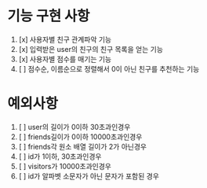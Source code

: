 # 기능 구현 사항

1. [x] 사용자별 친구 관계파악 기능
2. [x] 입력받은 user의 친구의 친구 목록을 얻는 기능
3. [x] 사용자별 점수를 매기는 기능
4. [ ] 점수순, 이름순으로 정렬해서 0이 아닌 친구를 추천하는 기능

# 예외사항

1. [ ] user의 길이가 0이하 30초과인경우
2. [ ] friends길이가 0이하 10000초과인경우
3. [ ] friends각 원소 배열 길이가 2가 아닌경우
4. [ ] id가 1이하, 30초과인경우
5. [ ] visitors가 10000초과인경우
6. [ ] id가 알파벳 소문자가 아닌 문자가 포함된 경우

